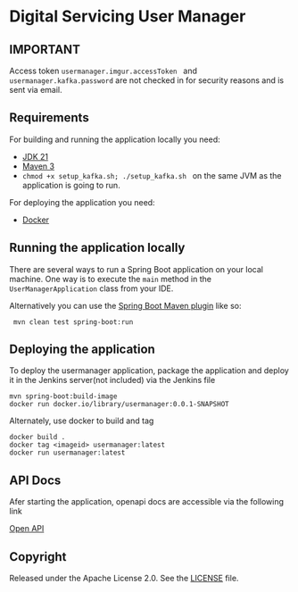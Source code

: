 # Digital Servicing User Manager
## IMPORTANT
Access token `usermanager.imgur.accessToken ` and `usermanager.kafka.password` are not checked in 
for security reasons and is sent via email.

## Requirements

For building and running the application locally you need:

- [JDK 21](https://docs.aws.amazon.com/corretto/latest/corretto-21-ug/downloads-list.html)
- [Maven 3](https://maven.apache.org)
- `chmod +x setup_kafka.sh; ./setup_kafka.sh ` on the same JVM as the application is going to run.

For deploying the application you need:
- [Docker](https://www.docker.com)

## Running the application locally

There are several ways to run a Spring Boot application on your local machine. One way is to execute the `main` method in the `UserManagerApplication` class from your IDE.

Alternatively you can use the [Spring Boot Maven plugin](https://docs.spring.io/spring-boot/docs/current/reference/html/build-tool-plugins-maven-plugin.html) like so:

```shell
 mvn clean test spring-boot:run
```

## Deploying the application 

To deploy the usermanager application, package the application and deploy it in the Jenkins server(not included) via the Jenkins file

```shell
mvn spring-boot:build-image 
docker run docker.io/library/usermanager:0.0.1-SNAPSHOT
```
Alternately, use docker to build and tag

```shell
docker build .
docker tag <imageid> usermanager:latest
docker run usermanager:latest
```

## API Docs

Afer starting the application, openapi docs are accessible via the following link

[Open API](http://localhost:8080/api-docs)

## Copyright

Released under the Apache License 2.0. See the [LICENSE](https://github.com/codecentric/springboot-sample-app/blob/master/LICENSE) file.